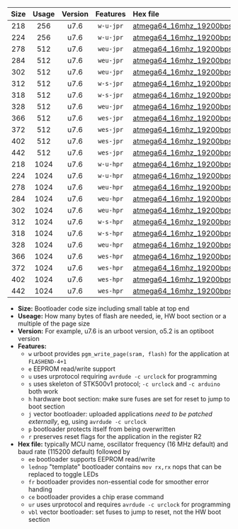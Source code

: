 |Size|Usage|Version|Features|Hex file|
|:-:|:-:|:-:|:-:|:--|
|218|256|u7.6|`w-u-jpr`|[atmega64_16mhz_19200bps_ur_vbl.hex](https://raw.githubusercontent.com/stefanrueger/urboot/main//atmega64_16mhz_19200bps_ur_vbl.hex)|
|224|256|u7.6|`w-u-jpr`|[atmega64_16mhz_19200bps_lednop_ur_vbl.hex](https://raw.githubusercontent.com/stefanrueger/urboot/main//atmega64_16mhz_19200bps_lednop_ur_vbl.hex)|
|278|512|u7.6|`weu-jpr`|[atmega64_16mhz_19200bps_ee_ur_vbl.hex](https://raw.githubusercontent.com/stefanrueger/urboot/main//atmega64_16mhz_19200bps_ee_ur_vbl.hex)|
|284|512|u7.6|`weu-jpr`|[atmega64_16mhz_19200bps_ee_lednop_ur_vbl.hex](https://raw.githubusercontent.com/stefanrueger/urboot/main//atmega64_16mhz_19200bps_ee_lednop_ur_vbl.hex)|
|302|512|u7.6|`weu-jpr`|[atmega64_16mhz_19200bps_ee_lednop_fr_ur_vbl.hex](https://raw.githubusercontent.com/stefanrueger/urboot/main//atmega64_16mhz_19200bps_ee_lednop_fr_ur_vbl.hex)|
|312|512|u7.6|`w-s-jpr`|[atmega64_16mhz_19200bps_vbl.hex](https://raw.githubusercontent.com/stefanrueger/urboot/main//atmega64_16mhz_19200bps_vbl.hex)|
|318|512|u7.6|`w-s-jpr`|[atmega64_16mhz_19200bps_lednop_vbl.hex](https://raw.githubusercontent.com/stefanrueger/urboot/main//atmega64_16mhz_19200bps_lednop_vbl.hex)|
|328|512|u7.6|`weu-jpr`|[atmega64_16mhz_19200bps_ee_lednop_fr_ce_ur_vbl.hex](https://raw.githubusercontent.com/stefanrueger/urboot/main//atmega64_16mhz_19200bps_ee_lednop_fr_ce_ur_vbl.hex)|
|366|512|u7.6|`wes-jpr`|[atmega64_16mhz_19200bps_ee_vbl.hex](https://raw.githubusercontent.com/stefanrueger/urboot/main//atmega64_16mhz_19200bps_ee_vbl.hex)|
|372|512|u7.6|`wes-jpr`|[atmega64_16mhz_19200bps_ee_lednop_vbl.hex](https://raw.githubusercontent.com/stefanrueger/urboot/main//atmega64_16mhz_19200bps_ee_lednop_vbl.hex)|
|402|512|u7.6|`wes-jpr`|[atmega64_16mhz_19200bps_ee_lednop_fr_vbl.hex](https://raw.githubusercontent.com/stefanrueger/urboot/main//atmega64_16mhz_19200bps_ee_lednop_fr_vbl.hex)|
|442|512|u7.6|`wes-jpr`|[atmega64_16mhz_19200bps_ee_lednop_fr_ce_vbl.hex](https://raw.githubusercontent.com/stefanrueger/urboot/main//atmega64_16mhz_19200bps_ee_lednop_fr_ce_vbl.hex)|
|218|1024|u7.6|`w-u-hpr`|[atmega64_16mhz_19200bps_ur.hex](https://raw.githubusercontent.com/stefanrueger/urboot/main//atmega64_16mhz_19200bps_ur.hex)|
|224|1024|u7.6|`w-u-hpr`|[atmega64_16mhz_19200bps_lednop_ur.hex](https://raw.githubusercontent.com/stefanrueger/urboot/main//atmega64_16mhz_19200bps_lednop_ur.hex)|
|278|1024|u7.6|`weu-hpr`|[atmega64_16mhz_19200bps_ee_ur.hex](https://raw.githubusercontent.com/stefanrueger/urboot/main//atmega64_16mhz_19200bps_ee_ur.hex)|
|284|1024|u7.6|`weu-hpr`|[atmega64_16mhz_19200bps_ee_lednop_ur.hex](https://raw.githubusercontent.com/stefanrueger/urboot/main//atmega64_16mhz_19200bps_ee_lednop_ur.hex)|
|302|1024|u7.6|`weu-hpr`|[atmega64_16mhz_19200bps_ee_lednop_fr_ur.hex](https://raw.githubusercontent.com/stefanrueger/urboot/main//atmega64_16mhz_19200bps_ee_lednop_fr_ur.hex)|
|312|1024|u7.6|`w-s-hpr`|[atmega64_16mhz_19200bps.hex](https://raw.githubusercontent.com/stefanrueger/urboot/main//atmega64_16mhz_19200bps.hex)|
|318|1024|u7.6|`w-s-hpr`|[atmega64_16mhz_19200bps_lednop.hex](https://raw.githubusercontent.com/stefanrueger/urboot/main//atmega64_16mhz_19200bps_lednop.hex)|
|328|1024|u7.6|`weu-hpr`|[atmega64_16mhz_19200bps_ee_lednop_fr_ce_ur.hex](https://raw.githubusercontent.com/stefanrueger/urboot/main//atmega64_16mhz_19200bps_ee_lednop_fr_ce_ur.hex)|
|366|1024|u7.6|`wes-hpr`|[atmega64_16mhz_19200bps_ee.hex](https://raw.githubusercontent.com/stefanrueger/urboot/main//atmega64_16mhz_19200bps_ee.hex)|
|372|1024|u7.6|`wes-hpr`|[atmega64_16mhz_19200bps_ee_lednop.hex](https://raw.githubusercontent.com/stefanrueger/urboot/main//atmega64_16mhz_19200bps_ee_lednop.hex)|
|402|1024|u7.6|`wes-hpr`|[atmega64_16mhz_19200bps_ee_lednop_fr.hex](https://raw.githubusercontent.com/stefanrueger/urboot/main//atmega64_16mhz_19200bps_ee_lednop_fr.hex)|
|442|1024|u7.6|`wes-hpr`|[atmega64_16mhz_19200bps_ee_lednop_fr_ce.hex](https://raw.githubusercontent.com/stefanrueger/urboot/main//atmega64_16mhz_19200bps_ee_lednop_fr_ce.hex)|

- **Size:** Bootloader code size including small table at top end
- **Useage:** How many bytes of flash are needed, ie, HW boot section or a multiple of the page size
- **Version:** For example, u7.6 is an urboot version, o5.2 is an optiboot version
- **Features:**
  + `w` urboot provides `pgm_write_page(sram, flash)` for the application at `FLASHEND-4+1`
  + `e` EEPROM read/write support
  + `u` uses urprotocol requiring `avrdude -c urclock` for programming
  + `s` uses skeleton of STK500v1 protocol; `-c urclock` and `-c arduino` both work
  + `h` hardware boot section: make sure fuses are set for reset to jump to boot section
  + `j` vector bootloader: uploaded applications *need to be patched externally*, eg, using `avrdude -c urclock`
  + `p` bootloader protects itself from being overwritten
  + `r` preserves reset flags for the application in the register R2
- **Hex file:** typically MCU name, oscillator frequency (16 MHz default) and baud rate (115200 default) followed by
  + `ee` bootloader supports EEPROM read/write
  + `lednop` "template" bootloader contains `mov rx,rx` nops that can be replaced to toggle LEDs
  + `fr` bootloader provides non-essential code for smoother error handing
  + `ce` bootloader provides a chip erase command
  + `ur` uses urprotocol and requires `avrdude -c urclock` for programming
  + `vbl` vector bootloader: set fuses to jump to reset, not the HW boot section
